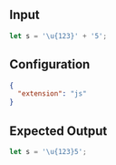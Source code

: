 
## Input
```javascript input
let s = '\u{123}' + '5';
```

## Configuration
```json configuration
{
  "extension": "js"
}
```

## Expected Output
```javascript expected output
let s = '\u{123}5';
```
